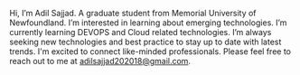 Hi, I’m Adil Sajjad. A graduate student from Memorial University of Newfoundland.
I’m interested in learning about emerging technologies. 
I’m currently learning DEVOPS and Cloud related technologies.
I’m always seeking new technologies and best practice to stay up to date with latest trends. 
I'm excited to connect like-minded professionals. Please feel free to reach out to me at adilsajjad202018@gmail.com. 

